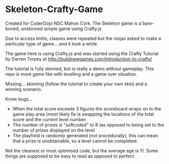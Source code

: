 # Skeleton-Crafty-Game
Created for CoderDojo NSC Mahon Cork. The Skeleton game is a bare-boned, unskinned simple game using Crafty.js

Due to access limits, classes were repeated but the ninjas asked to make a particular type of game... and it took a while.

The game here is using Crafty.js and was started using the Crafty Tutorial by Darren Torpey at http://buildnewgames.com/introduction-to-crafty/

The tutorial is fully skinned, but is really a demo without gameplay. This repo is more game like with levelling and a game over situation.

Missing... skinning (follow the tutorial to create your own skin) and a winning scenario.

Know bugs... 
- When the total score exceeds 3 figures the scoreboard wraps on to the game play area (most likely fix is swapping the locations of the total score and the current level number.
- The number of prizes is "softcoded" to 8 (as opposed to being set to the number of prizes displayed on the level
- The playfield is randomly generated (not procedurally), this can mean that a prize is unobtainable, so a level cannot be completed. 

Not the cleanest or most optimised code, but the average age is 11. Some things are supposed to be easy to read as opposed to perfect.